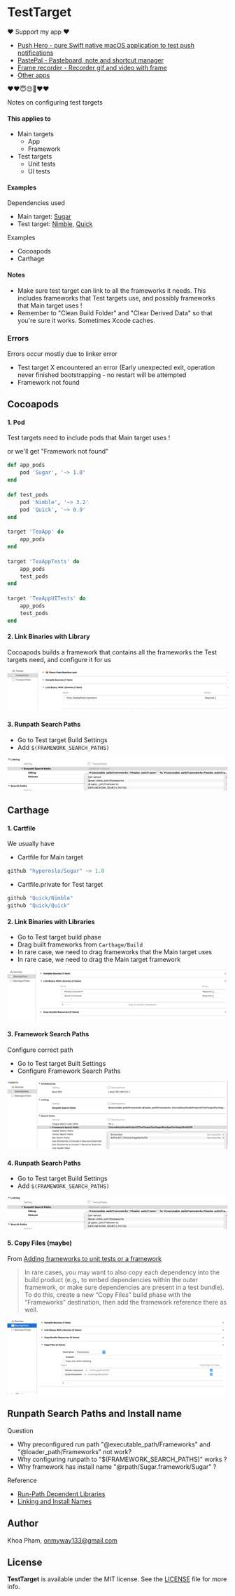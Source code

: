 # TestTarget

❤️ Support my app ❤️ 

- [Push Hero - pure Swift native macOS application to test push notifications](https://www.producthunt.com/posts/push-hero-2)
- [PastePal - Pasteboard, note and shortcut manager](https://www.producthunt.com/posts/pastepal)
- [Frame recorder - Recorder gif and video with frame](https://www.producthunt.com/posts/frame-recorder)
- [Other apps](https://onmyway133.github.io/projects/)

❤️❤️😇😍🤘❤️❤️

Notes on configuring test targets

#### This applies to

- Main targets
  - App
  - Framework
- Test targets
  - Unit tests
  - UI tests

#### Examples

Dependencies used

- Main target: [Sugar](http://github.com/hyperoslo/Sugar)
- Test target: [Nimble](https://github.com/Quick/Nimble), [Quick](https://github.com/Quick/Quick)

Examples

- Cocoapods
- Carthage

#### Notes

- Make sure test target can link to all the frameworks it needs. This includes frameworks that Test targets use, and possibly frameworks that Main target uses !
- Remember to "Clean Build Folder" and "Clear Derived Data" so that you're sure it works. Sometimes Xcode caches.

### Errors

Errors occur mostly due to linker error

- Test target X encountered an error (Early unexpected exit, operation never finished bootstrapping - no restart will be attempted
- Framework not found

## Cocoapods

#### 1. Pod

Test targets need to include pods that Main target uses !

or we'll get "Framework not found"

```ruby
def app_pods
	pod 'Sugar', '~> 1.0'
end

def test_pods
	pod 'Nimble', '~> 3.2'
	pod 'Quick', '~> 0.9'
end

target 'TeaApp' do
	app_pods
end

target 'TeaAppTests' do
	app_pods
	test_pods
end

target 'TeaAppUITests' do
	app_pods
	test_pods
end

```

#### 2. Link Binaries with Library

Cocoapods builds a framework that contains all the frameworks the Test targets need, and configure it for us

![](Screenshots/cocoapods_link_binaries.png)

#### 3. Runpath Search Paths

- Go to Test target Build Settings
- Add `$(FRAMEWORK_SEARCH_PATHS)`

![](Screenshots/cocoapods_runpath_search_paths.png)

## Carthage

#### 1. Cartfile

We usually have

- Cartfile for Main target

```swift
github "hyperoslo/Sugar" ~> 1.0
```

- Cartfile.private for Test target

```swift
github "Quick/Nimble"
github "Quick/Quick"
```

#### 2. Link Binaries with Libraries

- Go to Test target build phase
- Drag built frameworks from `Carthage/Build`
- In rare case, we need to drag frameworks that the Main target uses
- In rare case, we need to drag the Main target framework

![](Screenshots/carthage_link_binaries.png)

#### 3. Framework Search Paths

Configure correct path

- Go to Test target Built Settings
- Configure Framework Search Paths

![](Screenshots/carthage_framework_search_paths.png)

#### 4. Runpath Search Paths

- Go to Test target Build Settings
- Add `$(FRAMEWORK_SEARCH_PATHS)`

![](Screenshots/cocoapods_runpath_search_paths.png)

#### 5. Copy Files (maybe)

From [Adding frameworks to unit tests or a framework](https://github.com/Carthage/Carthage/blob/0.11/README.md#adding-frameworks-to-unit-tests-or-a-framework)

> In rare cases, you may want to also copy each dependency into the build product (e.g., to embed dependencies within the outer framework, or make sure dependencies are present in a test bundle). To do this, create a new “Copy Files” build phase with the “Frameworks” destination, then add the framework reference there as well.

![](Screenshots/carthage_copy_files.png)

## Runpath Search Paths and Install name

Question

- Why preconfigured run path "@executable_path/Frameworks" and "@loader_path/Frameworks" not work?
- Why configuring runpath to "$(FRAMEWORK_SEARCH_PATHS)" works ?
- Why framework has install name "@rpath/Sugar.framework/Sugar" ?

Reference

- [Run-Path Dependent Libraries](https://developer.apple.com/library/mac/documentation/DeveloperTools/Conceptual/DynamicLibraries/100-Articles/RunpathDependentLibraries.html)
- [Linking and Install Names](https://www.mikeash.com/pyblog/friday-qa-2009-11-06-linking-and-install-names.html)

## Author

Khoa Pham, onmyway133@gmail.com

## License

**TestTarget** is available under the MIT license. See the [LICENSE](https://github.com/onmyway133/TestTarget/blob/master/LICENSE.md) file for more info.
